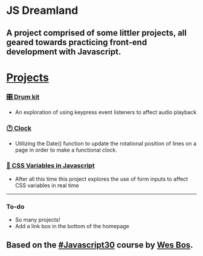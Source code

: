 # JS Dreamland
## A project comprised of some littler projects, all geared towards practicing front-end development with Javascript.

# [Projects](https://mccambley.github.io/JSPlayground/)

### [🎛 Drum kit](https://mccambley.github.io/JSPlayground/drum-kit/index.html)
* An exploration of using keypress event listeners to affect audio playback

### [🕐 Clock](https://mccambley.github.io/JSPlayground/clock/index.html)
* Utilizing the Date() function to update the rotational position of lines on a page in order to make a functional clock.

### [📍 CSS Variables in Javascript](https://mccambley.github.io/JSPlayground/variables/index.html)
* After all this time this project explores the use of form inputs to affect CSS variables in real time

---

### To-do
* So many projects!
* Add a link box in the bottom of the homepage

## Based on the [#Javascript30](https://javascript30.com/) course by [Wes Bos](https://twitter.com/wesbos?s=20).
